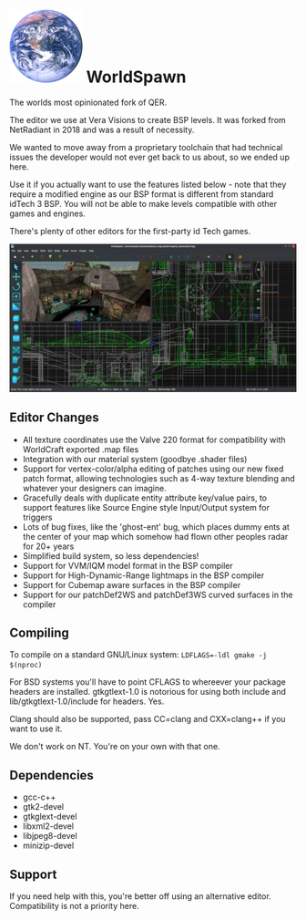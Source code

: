 # ![WorldSpawn Logo](icon.png) WorldSpawn
The worlds most opinionated fork of QER.

The editor we use at Vera Visions to create BSP levels.
It was forked from NetRadiant in 2018 and was a result of necessity.

We wanted to move away from a proprietary toolchain that had technical issues the developer would not ever get back to us about, so we ended up here.

Use it if you actually want to use the features listed below - note that they require a modified engine as our BSP format is different from standard idTech 3 BSP.
You will not be able to make levels compatible with other games and engines.

There's plenty of other editors for the first-party id Tech games.

![Screenshot](docs/screen.jpg)

## Editor Changes
- All texture coordinates use the Valve 220 format for compatibility with WorldCraft exported .map files
- Integration with our material system (goodbye .shader files)
- Support for vertex-color/alpha editing of patches using our new fixed patch format, allowing technologies such as 4-way texture blending and whatever your designers can imagine.
- Gracefully deals with duplicate entity attribute key/value pairs, to support features like Source Engine style Input/Output system for triggers
- Lots of bug fixes, like the 'ghost-ent' bug, which places dummy ents at the center of your map which somehow had flown other peoples radar for 20+ years
- Simplified build system, so less dependencies!
- Support for VVM/IQM model format in the BSP compiler
- Support for High-Dynamic-Range lightmaps in the BSP compiler
- Support for Cubemap aware surfaces in the BSP compiler
- Support for our patchDef2WS and patchDef3WS curved surfaces in the compiler

## Compiling
To compile on a standard GNU/Linux system:
`LDFLAGS=-ldl gmake -j $(nproc)`

For BSD systems you'll have to point CFLAGS to whereever your package headers are installed.
gtkgtlext-1.0 is notorious for using both include and lib/gtkgtlext-1.0/include for headers. Yes.

Clang should also be supported, pass CC=clang and CXX=clang++ if you want to use it.

We don't work on NT. You're on your own with that one.

## Dependencies
* gcc-c++
* gtk2-devel
* gtkglext-devel
* libxml2-devel
* libjpeg8-devel
* minizip-devel

## Support
If you need help with this, you're better off using an alternative editor.
Compatibility is not a priority here.
